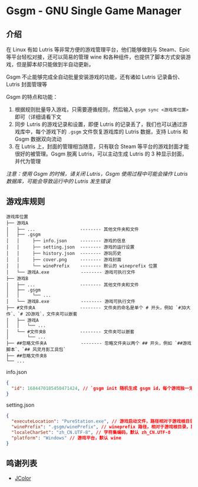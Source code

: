 # Gsgm - GNU Single Game Manager

## 介绍

在 Linux 有如 Lutris 等非常方便的游戏管理平台，他们能够做到与 Steam、Epic 等平台轻松对接，还可以简易的管理 wine 和各种组件，也提供了脚本方式安装游戏，但是脚本却只能做到半自动更新。

Gsgm 不止能够完成全自动批量安装游戏的功能，还有诸如 Lutris 记录备份、Lutris 封面管理等

Gsgm 的特点和功能：

1. 根据规则批量导入游戏，只需要遵循规则，然后输入 `gsgm sync <游戏库位置>` 即可（详细请看下文
2. 同步 Lutris 的游戏记录和设置，即便 Lutris 的记录丢了，我们也可以通过游戏库中，每个游戏下的 `.gsgm` 文件恢复游戏库的 Lutris 数据，支持 Lutris 和 Gsgm 数据双向流动
3. 在 Lutris 上，封面的管理相当随意，只有联合 Steam 等平台的游戏封面才能很好的被管理。Gsgm 脱离 Lutris，可以主动生成 Lutris 的 3 种显示封面，并代为管理

*注意：使用 Gsgm 的时候，请关闭 Lutris，Gsgm 使用过程中可能会操作 Lutris 数据库，可能会导致运行中的 Lutris 发生错误*

## 游戏库规则

```
游戏库位置
├── 游戏A
│   ├── ...                 -------- 其他文件夹和文件
│   ├── .gsgm
│   │     ├── info.json     -------- 游戏的信息
│   │     ├── setting.json  -------- 游戏的运行设置
│   │     ├── history.json  -------- 游玩历史
│   │     ├── cover.png     -------- 游戏封面
│   │     └── winePrefix    -------- 默认的 wineprefix 位置
│   └── 游戏A.exe            -------- 游戏可执行文件
├── 游戏B
│   ├── ...                 -------- 其他文件夹和文件
│   ├── .gsgm
│   │     └── ...
│   └── 游戏B.exe            -------- 游戏可执行文件
├── #文件夹A                 -------- 文件夹的命名是单个 # 开头，例如 `#3D大作`、`# 2D游戏`，文件夹可以嵌套
│   ├── 游戏A
│   │   └── ...
│   └── #文件夹B             -------- 文件夹可以嵌套
│       └── ...
├── ##忽略文件夹A             -------- 忽略文件夹以两个 ## 开头，例如 `##游戏脚本`、`## 风灵月影工具包`
├── ##忽略文件夹B
└── ...
```

info.json

```json
{
  "id": 1684470185450471424, // `gsgm init 随机生成 gsgm id，每个游戏独一无二，不可重复！`
}
```

setting.json

```json
{
  "executeLocation": "PureStation.exe", // 游戏启动文件，路径相对于游戏根目录
  "winePrefix": ".gsgm/winePrefix", // wineprefix 路径，相对于游戏根目录，默认为 `.gsgm/winePrefix`
  "localeCharSet": "zh_CN.UTF-8", // 字符集编码，默认 zh_CN.UTF-8
  "platform": "Windows" // 游戏平台，默认 wine
}
```

## 鸣谢列表

- [JColor](https://github.com/dialex/JColor)

